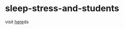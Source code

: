 # sleep-stress-and-students

<!-- make a proper readme -->
visit <a href="https://sleep-stress-and-students.vercel.app/">here</a>ds